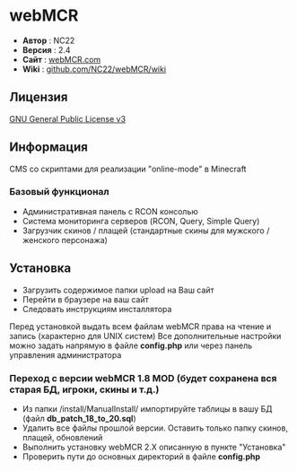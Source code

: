 # webMCR

 - **Автор** : NC22 
 - **Версия** : 2.4
 - **Сайт** : [webMCR.com](http://webmcr.com)
 - **Wiki** : [github.com/NC22/webMCR/wiki](https://github.com/NC22/webMCR/wiki)

## Лицензия 

 [GNU General Public License v3](http://www.gnu.org/licenses/gpl.html)

## Информация

 CMS со скриптами для реализации "online-mode" в Minecraft

### Базовый функционал

 - Административная панель с RCON консолью
 - Система мониторинга серверов (RCON, Query, Simple Query)
 - Загрузчик скинов / плащей (стандартные скины для мужского / женского персонажа)

## Установка

 - Загрузить содержимое папки upload на Ваш сайт
 - Перейти в браузере на ваш сайт
 - Следовать инструкциям инсталлятора

Перед установкой выдать всем файлам webMCR права на чтение и запись (характерно для UNIX систем)
Все дополнительные настройки можно задать напрямую в файле **config.php** или через панель управления администратора

### Переход с версии webMCR 1.8 MOD (будет сохранена вся старая БД, игроки, скины и т.д.)

 - Из папки /install/ManualInstall/ импортируйте таблицы в вашу БД (файл **db_patch_18_to_20.sql**)
 - Удалить все файлы прошлой версии. Оставить только папку скинов, плащей, обновлений
 - Выполнить установку webMCR 2.X описанную в пункте "Установка"
 - Проверить пути до основных директорий в файле **config.php**